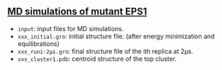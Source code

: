 ## [MD simulations of mutant EPS1](../MD_mutant-EPS1)
- `input`: input files for MD simulations.
- `xxx_initial.gro`: initial structure file. (after energy minimization and equilibrations)
- `xxx_runi-2μs.gro`: final structure file of the ith replica at 2μs.
- `xxx_cluster1.pdb`: centroid structure of the top cluster.
